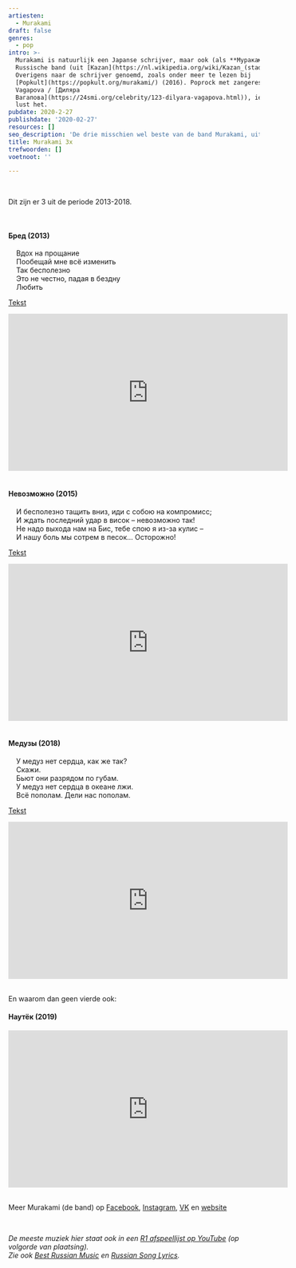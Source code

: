 ```yaml
---
artiesten:
  - Murakami
draft: false
genres:
  - pop
intro: >-
  Murakami is natuurlijk een Japanse schrijver, maar ook (als **Мураками**) een
  Russische band (uit [Kazan](https://nl.wikipedia.org/wiki/Kazan_(stad))).
  Overigens naar de schrijver genoemd, zoals onder meer te lezen bij
  [Popkult](https://popkult.org/murakami/) (2016). Poprock met zangeres (Dilyara
  Vagapova / [Диляра
  Вагапова](https://24smi.org/celebrity/123-dilyara-vagapova.html)), iedereen
  lust het.
pubdate: 2020-2-27
publishdate: '2020-02-27'
resources: []
seo_description: 'De drie misschien wel beste van de band Murakami, uit Kazan, Rusland.'
title: Murakami 3x
trefwoorden: []
voetnoot: ''

---
```



<br/>

Dit zijn er 3 uit de periode 2013-2018. 

 

 <br/> 

#### Бред (2013)

&nbsp; &nbsp; Вдох на прощание<br/>
&nbsp; &nbsp; Пообещай мне всё изменить<br/>
&nbsp; &nbsp; Так бесполезно<br/>
&nbsp; &nbsp; Это не честно, падая в бездну<br/>
&nbsp; &nbsp; Любить

[Tekst](https://teksty-pesenok.ru/rus-murakami/tekst-pesni-bred/4015463/)

 

<iframe width="560" height="315" src="https://www.youtube.com/embed/9wUFmXPVTDs" frameborder="0" allow="accelerometer; autoplay; encrypted-media; gyroscope; picture-in-picture" allowfullscreen></iframe>

 

<br/>


 <br/>

#### Невозможно (2015)

&nbsp; &nbsp; И бесполезно тащить вниз, иди с собою на компромисс;<br/>
&nbsp; &nbsp; И ждать последний удар в висок – невозможно так!<br/>
&nbsp; &nbsp; Не надо выхода нам на Бис, тебе спою я из-за кулис –<br/>
&nbsp; &nbsp; И нашу боль мы сотрем в песок... Осторожно!<br/>



[Tekst](https://unotices.com/page-text.php?id=88651)

 

<iframe width="560" height="315" src="https://www.youtube.com/embed/tZLilQTtBb4" frameborder="0" allow="accelerometer; autoplay; encrypted-media; gyroscope; picture-in-picture" allowfullscreen></iframe>

  

<br/>

 
 <br/>

#### Медузы (2018)


&nbsp; &nbsp; У медуз нет сердца, как же так?<br/>
&nbsp; &nbsp; Скажи.<br/>
&nbsp; &nbsp; Бьют они разрядом по губам.<br/>
&nbsp; &nbsp; У медуз нет сердца в океане лжи.<br/>
&nbsp; &nbsp; Всё пополам. Дели нас пополам.<br/> 

[Tekst](http://perevodp.ru/murakami-meduzy_text_lyrics_pesni)



 

<iframe width="560" height="315" src="https://www.youtube.com/embed/Cas34F1NlFs" frameborder="0" allow="accelerometer; autoplay; encrypted-media; gyroscope; picture-in-picture" allowfullscreen></iframe>

 

<br/>
 
<br/>


En waarom dan geen vierde ook:
 

#### Наутёк (2019)



 <iframe width="560" height="315" src="https://www.youtube.com/embed/tWkIs0mbvN4" frameborder="0" allow="accelerometer; autoplay; encrypted-media; gyroscope; picture-in-picture" allowfullscreen></iframe>

<br/>
 
<br/>


Meer Murakami (de band) op [Facebook](https://www.facebook.com/groups/murakamiband/), [Instagram](https://www.instagram.com/murakamiband/), [VK](https://vk.com/murakamiband) en [website](http://murakamiband.ru/)


 <br/>

 
*De meeste muziek hier staat ook in een [R1 afspeellijst op YouTube](https://www.youtube.com/playlist?list=PLeE-zqOrSLhxfIpK2vuUJNCKSzyVBi0yM) (op volgorde van plaatsing).* <br/>
*Zie ook [Best Russian Music](https://www.youtube.com/playlist?list=PLeE-zqOrSLhxTFYDvlwUu4hYby9DojwoD) en [Russian Song Lyrics](https://www.youtube.com/playlist?list=PLeE-zqOrSLhzkRCATzT8__oNifBChVHGK).*


 